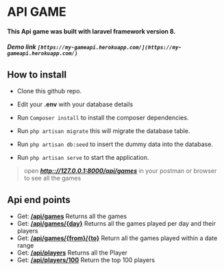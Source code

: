 # API GAME

#### This Api game was built with laravel framework version 8.

##### Demo link `[https://my-gameapi.herokuapp.com/](https://my-gameapi.herokuapp.com/)`

## How to install
- Clone this github repo. 
- Edit your **.env** with your database details 
- Run `Composer install` to install the composer dependencies. 
- Run `php artisan migrate` this will migrate the database table. 

- Run `php artisan db:seed` to insert the dummy data into the database. 
- Run `php artisan serve` to start the application. 

> open [***http:://127.0.0.1:8000/api/games***](http:://127.0.0.1:8000/api/games) in your postman or browser to see all the games

## Api end points
- Get: [**/api/games**](http:://127.0.0.1:8000/api/games)  Returns all the games
- Get: [**/api/games/{day}**](http:://127.0.0.1:8000/api/games/{day})  Returns all the games played per day and their players
- Get: [**/api/games/{from}/{to}**](http:://127.0.0.1:8000/api/games/{from}/{to})  Return all the games played within a date range
- Get: [**/api/players**](http:://127.0.0.1:8000/api/players)  Returns all the Player
- Get: [**/api/players/100**](http:://127.0.0.1:8000/api/players)  Return the top 100 players 
